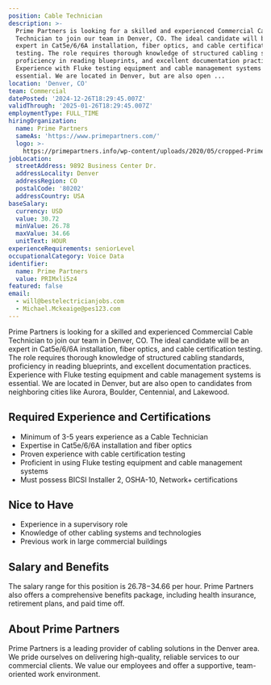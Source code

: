 ```yaml
---
position: Cable Technician
description: >-
  Prime Partners is looking for a skilled and experienced Commercial Cable
  Technician to join our team in Denver, CO. The ideal candidate will be an
  expert in Cat5e/6/6A installation, fiber optics, and cable certification
  testing. The role requires thorough knowledge of structured cabling standards,
  proficiency in reading blueprints, and excellent documentation practices.
  Experience with Fluke testing equipment and cable management systems is
  essential. We are located in Denver, but are also open ...
location: 'Denver, CO'
team: Commercial
datePosted: '2024-12-26T18:29:45.007Z'
validThrough: '2025-01-26T18:29:45.007Z'
employmentType: FULL_TIME
hiringOrganization:
  name: Prime Partners
  sameAs: 'https://www.primepartners.com/'
  logo: >-
    https://primepartners.info/wp-content/uploads/2020/05/cropped-Prime-Partners-Logo-NO-BG-1.png
jobLocation:
  streetAddress: 9892 Business Center Dr.
  addressLocality: Denver
  addressRegion: CO
  postalCode: '80202'
  addressCountry: USA
baseSalary:
  currency: USD
  value: 30.72
  minValue: 26.78
  maxValue: 34.66
  unitText: HOUR
experienceRequirements: seniorLevel
occupationalCategory: Voice Data
identifier:
  name: Prime Partners
  value: PRIMxli5z4
featured: false
email:
  - will@bestelectricianjobs.com
  - Michael.Mckeaige@pes123.com
---
```




Prime Partners is looking for a skilled and experienced Commercial Cable Technician to join our team in Denver, CO. The ideal candidate will be an expert in Cat5e/6/6A installation, fiber optics, and cable certification testing. The role requires thorough knowledge of structured cabling standards, proficiency in reading blueprints, and excellent documentation practices. Experience with Fluke testing equipment and cable management systems is essential. We are located in Denver, but are also open to candidates from neighboring cities like Aurora, Boulder, Centennial, and Lakewood.

## Required Experience and Certifications

- Minimum of 3-5 years experience as a Cable Technician
- Expertise in Cat5e/6/6A installation and fiber optics
- Proven experience with cable certification testing
- Proficient in using Fluke testing equipment and cable management systems
- Must possess BICSI Installer 2, OSHA-10, Network+ certifications

## Nice to Have

- Experience in a supervisory role
- Knowledge of other cabling systems and technologies
- Previous work in large commercial buildings

## Salary and Benefits

The salary range for this position is $26.78-$34.66 per hour. Prime Partners also offers a comprehensive benefits package, including health insurance, retirement plans, and paid time off.

## About Prime Partners

Prime Partners is a leading provider of cabling solutions in the Denver area. We pride ourselves on delivering high-quality, reliable services to our commercial clients. We value our employees and offer a supportive, team-oriented work environment.